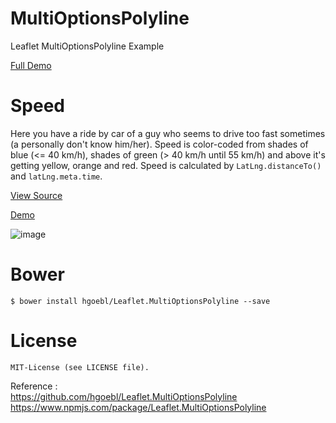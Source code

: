 # MultiOptionsPolyline
Leaflet MultiOptionsPolyline Example

[Full Demo](http://hgoebl.github.io/Leaflet.MultiOptionsPolyline/demo/)

# Speed
Here you have a ride by car of a guy who seems to drive too fast sometimes (a personally don't know him/her).
Speed is color-coded from shades of blue (<= 40 km/h), shades of green (> 40 km/h until 55 km/h) and above it's getting yellow, orange and red.
Speed is calculated by `LatLng.distanceTo()` and `latLng.meta.time`. <br/> 

[View Source](https://github.com/hgoebl/Leaflet.MultiOptionsPolyline/blob/master/demo/js/demo.js#L59-L80) <br/> 

[Demo](https://somnuekm.github.io/MultiOptionsPolyline/index.html)

![image](https://user-images.githubusercontent.com/58202287/133058564-636a3410-1c3e-400c-afa8-5309da1ac981.png)

# Bower
`$ bower install hgoebl/Leaflet.MultiOptionsPolyline --save`

# License
`MIT-License (see LICENSE file).`

Reference : <br/> 
https://github.com/hgoebl/Leaflet.MultiOptionsPolyline <br/> 
https://www.npmjs.com/package/Leaflet.MultiOptionsPolyline <br/> 
